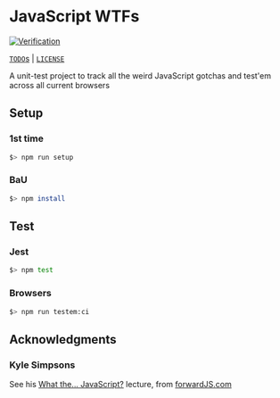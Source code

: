 # JavaScript WTFs

[![Verification](https://github.com/percebus/javascript-wtf/actions/workflows/always.yml/badge.svg)](https://github.com/percebus/javascript-wtf/actions/workflows/always.yml)

[`TODO`s](./TODO.md) | [`LICENSE`](./LICENSE.md)

A unit-test project to track all the weird JavaScript gotchas and test'em across all current browsers

## Setup

### 1st time

```bash
$> npm run setup
```

### BaU

```bash
$> npm install
```

## Test

### Jest

```bash
$> npm test
```

### Browsers

```bash
$> npm run testem:ci
```

## Acknowledgments

### Kyle Simpsons

See his [What the... JavaScript?](https://www.youtube.com/watch?v=2pL28CcEijU) lecture, from [forwardJS.com](http://forwardjs.com/)
